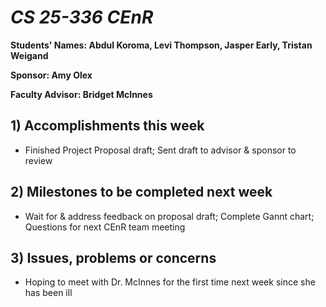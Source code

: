 # *CS 25-336 CEnR*

**Students' Names: Abdul Koroma, Levi Thompson, Jasper Early, Tristan Weigand**

**Sponsor: Amy Olex**

**Faculty Advisor: Bridget McInnes**

## 1) Accomplishments this week ##
- Finished Project Proposal draft; Sent draft to advisor & sponsor to review

## 2) Milestones to be completed next week ##
- Wait for & address feedback on proposal draft; Complete Gannt chart; Questions for next CEnR team meeting

## 3) Issues, problems or concerns ##
- Hoping to meet with Dr. McInnes for the first time next week since she has been ill

